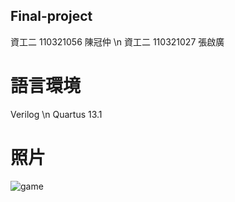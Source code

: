 ## Final-project
資工二 110321056 陳冠仲 \n
資工二 110321027 張啟廣
# 語言環境
Verilog \n
Quartus 13.1
# 照片
  ![game](https://user-images.githubusercontent.com/122383629/211610812-e33b9299-2bb5-463a-83ac-d4cdb30b7008.jpg)
